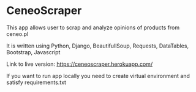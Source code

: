 # CeneoScraper

This app allows user to scrap and analyze opinions of products from ceneo.pl

It is written using Python, Django, BeautifullSoup, Requests, DataTables, Bootstrap, Javascript

Link to live version: https://ceneoscraper.herokuapp.com/

If you want to run app locally you need to create virtual environment and satisfy requirements.txt
